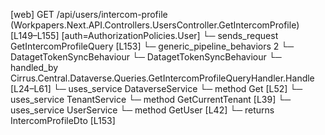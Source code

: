 [web] GET /api/users/intercom-profile  (Workpapers.Next.API.Controllers.UsersController.GetIntercomProfile)  [L149–L155] [auth=AuthorizationPolicies.User]
  └─ sends_request GetIntercomProfileQuery [L153]
    └─ generic_pipeline_behaviors 2
      └─ DatagetTokenSyncBehaviour
      └─ DatagetTokenSyncBehaviour
    └─ handled_by Cirrus.Central.Dataverse.Queries.GetIntercomProfileQueryHandler.Handle [L24–L61]
      └─ uses_service DataverseService
        └─ method Get [L52]
      └─ uses_service TenantService
        └─ method GetCurrentTenant [L39]
      └─ uses_service UserService
        └─ method GetUser [L42]
  └─ returns IntercomProfileDto [L153]

